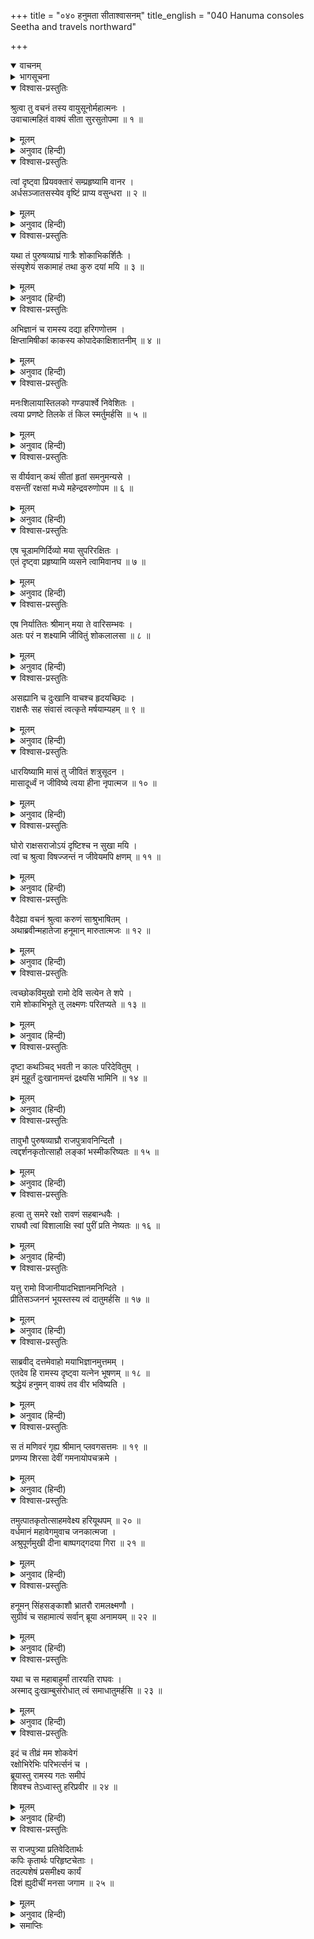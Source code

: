 +++
title = "०४० हनुमता सीताश्वासनम्"
title_english = "040 Hanuma consoles Seetha and travels northward"

+++
<details open><summary>वाचनम्</summary>
<div caption="श्रीराम-हरिसीताराममूर्ति-घनपाठिभ्यां वचनम्" class="audioEmbed" src="https://archive.org/download/Ramayana-recitation-Sriram-harisItArAmamUrti-Ghanapaati-v2/Kanda_5/Kanda_5_SK-040-Hanuma_consoles_Seetha_and_travels_northward.mp3"></div>
</details>

<details><summary>भागसूचना</summary>

40. सीताका श्रीरामसे कहनेके लिये पुनः संदेश देना तथा हनुमान् जी का उन्हें आश्वासन दे उत्तर-दिशाकी ओर जाना
</details>

<details open><summary>विश्वास-प्रस्तुतिः</summary>

श्रुत्वा तु वचनं तस्य वायुसूनोर्महात्मनः ।  
उवाचात्महितं वाक्यं सीता सुरसुतोपमा ॥ १ ॥
</details>

<details><summary>मूलम्</summary>

श्रुत्वा तु वचनं तस्य वायुसूनोर्महात्मनः ।  
उवाचात्महितं वाक्यं सीता सुरसुतोपमा ॥ १ ॥
</details>

<details><summary>अनुवाद (हिन्दी)</summary>

वायुपुत्र महात्मा हनुमान् जी का वचन सुनकर देवकन्याके समान तेजस्विनी सीताने अपने हितके विचारसे इस प्रकार कहा— ॥ १ ॥
</details>

<details open><summary>विश्वास-प्रस्तुतिः</summary>

त्वां दृष्ट्वा प्रियवक्तारं सम्प्रहृष्यामि वानर ।  
अर्धसञ्जातसस्येव वृष्टिं प्राप्य वसुन्धरा ॥ २ ॥
</details>

<details><summary>मूलम्</summary>

त्वां दृष्ट्वा प्रियवक्तारं सम्प्रहृष्यामि वानर ।  
अर्धसञ्जातसस्येव वृष्टिं प्राप्य वसुन्धरा ॥ २ ॥
</details>

<details><summary>अनुवाद (हिन्दी)</summary>

‘वानरवीर! तुमने मुझे बड़ा ही प्रिय संवाद सुनाया है । तुम्हें देखकर हर्षके मारे मेरे शरीरमें रोमाञ्च हो आया है । ठीक उसी तरह, जैसे वर्षाका पानी पड़नेसे आधी जमी हुई खेतीवाली भूमि हरी-भरी हो जाती है ॥ २ ॥
</details>

<details open><summary>विश्वास-प्रस्तुतिः</summary>

यथा तं पुरुषव्याघ्रं गात्रैः शोकाभिकर्शितैः ।  
संस्पृशेयं सकामाहं तथा कुरु दयां मयि ॥ ३ ॥
</details>

<details><summary>मूलम्</summary>

यथा तं पुरुषव्याघ्रं गात्रैः शोकाभिकर्शितैः ।  
संस्पृशेयं सकामाहं तथा कुरु दयां मयि ॥ ३ ॥
</details>

<details><summary>अनुवाद (हिन्दी)</summary>

‘मुझपर ऐसी दया करो, जिससे मैं शोकके कारण दुर्बल हुए अपने अङ्गोंद्वारा नरश्रेष्ठ श्रीरामका प्रेमपूर्वक स्पर्श कर सकूँ ॥ ३ ॥
</details>

<details open><summary>विश्वास-प्रस्तुतिः</summary>

अभिज्ञानं च रामस्य दद्या हरिगणोत्तम ।  
क्षिप्तामिषीकां काकस्य कोपादेकाक्षिशातनीम् ॥ ४ ॥
</details>

<details><summary>मूलम्</summary>

अभिज्ञानं च रामस्य दद्या हरिगणोत्तम ।  
क्षिप्तामिषीकां काकस्य कोपादेकाक्षिशातनीम् ॥ ४ ॥
</details>

<details><summary>अनुवाद (हिन्दी)</summary>

‘वानरश्रेष्ठ! श्रीरामने क्रोधवश जो कौएकी एक आँखको फोड़नेवाली सींकका बाण चलाया था, उस प्रसङ्गकी तुम पहचानके रूपमें उन्हें याद दिलाना ॥ ४ ॥
</details>

<details open><summary>विश्वास-प्रस्तुतिः</summary>

मनःशिलायास्तिलको गण्डपार्श्वे निवेशितः ।  
त्वया प्रणष्टे तिलके तं किल स्मर्तुमर्हसि ॥ ५ ॥
</details>

<details><summary>मूलम्</summary>

मनःशिलायास्तिलको गण्डपार्श्वे निवेशितः ।  
त्वया प्रणष्टे तिलके तं किल स्मर्तुमर्हसि ॥ ५ ॥
</details>

<details><summary>अनुवाद (हिन्दी)</summary>

‘मेरी ओरसे यह भी कहना कि प्राणनाथ! पहलेकी उस बातको भी याद कीजिये, जब कि मेरे कपोलमें लगे हुए तिलकके मिट जानेपर आपने अपने हाथसे मैन्सिलका तिलक लगाया था ॥ ५ ॥
</details>

<details open><summary>विश्वास-प्रस्तुतिः</summary>

स वीर्यवान् कथं सीतां हृतां समनुमन्यसे ।  
वसन्तीं रक्षसां मध्ये महेन्द्रवरुणोपम ॥ ६ ॥
</details>

<details><summary>मूलम्</summary>

स वीर्यवान् कथं सीतां हृतां समनुमन्यसे ।  
वसन्तीं रक्षसां मध्ये महेन्द्रवरुणोपम ॥ ६ ॥
</details>

<details><summary>अनुवाद (हिन्दी)</summary>

‘महेन्द्र और वरुणके समान पराक्रमी प्रियतम! आप बलवान् होकर भी अपहृत होकर राक्षसोंके घरमें निवास करनेवाली मुझ सीताका तिरस्कार कैसे सहन करते हैं? ॥ ६ ॥
</details>

<details open><summary>विश्वास-प्रस्तुतिः</summary>

एष चूडामणिर्दिव्यो मया सुपरिरक्षितः ।  
एतं दृष्ट्वा प्रहृष्यामि व्यसने त्वामिवानघ ॥ ७ ॥
</details>

<details><summary>मूलम्</summary>

एष चूडामणिर्दिव्यो मया सुपरिरक्षितः ।  
एतं दृष्ट्वा प्रहृष्यामि व्यसने त्वामिवानघ ॥ ७ ॥
</details>

<details><summary>अनुवाद (हिन्दी)</summary>

‘निष्पाप प्राणेश्वर! इस दिव्य चूड़ामणिको मैंने बड़े यत्नसे सुरक्षित रखा था और संकटके समय इसे देखकर मानो मुझे आपका ही दर्शन हो गया हो, इस तरह मैं हर्षका अनुभव करती थी ॥ ७ ॥
</details>

<details open><summary>विश्वास-प्रस्तुतिः</summary>

एष निर्यातितः श्रीमान् मया ते वारिसम्भवः ।  
अतः परं न शक्ष्यामि जीवितुं शोकलालसा ॥ ८ ॥
</details>

<details><summary>मूलम्</summary>

एष निर्यातितः श्रीमान् मया ते वारिसम्भवः ।  
अतः परं न शक्ष्यामि जीवितुं शोकलालसा ॥ ८ ॥
</details>

<details><summary>अनुवाद (हिन्दी)</summary>

‘समुद्रके जलसे उत्पन्न हुआ यह कान्तिमान् मणिरत्न आज आपको लौटा रही हूँ । अब शोकसे आतुर होनेके कारण मैं अधिक समयतक जीवित नहीं रह सकूँगी ॥ ८ ॥
</details>

<details open><summary>विश्वास-प्रस्तुतिः</summary>

असह्यानि च दुःखानि वाचश्च हृदयच्छिदः ।  
राक्षसैः सह संवासं त्वत्कृते मर्षयाम्यहम् ॥ ९ ॥
</details>

<details><summary>मूलम्</summary>

असह्यानि च दुःखानि वाचश्च हृदयच्छिदः ।  
राक्षसैः सह संवासं त्वत्कृते मर्षयाम्यहम् ॥ ९ ॥
</details>

<details><summary>अनुवाद (हिन्दी)</summary>

‘दुःसह दुःख, हृदयको छेदनेवाली बातें और राक्षसियोंके साथ निवास—यह सब कुछ मैं आपके लिये ही सह रही हूँ ॥ ९ ॥
</details>

<details open><summary>विश्वास-प्रस्तुतिः</summary>

धारयिष्यामि मासं तु जीवितं शत्रुसूदन ।  
मासादूर्ध्वं न जीविष्ये त्वया हीना नृपात्मज ॥ १० ॥
</details>

<details><summary>मूलम्</summary>

धारयिष्यामि मासं तु जीवितं शत्रुसूदन ।  
मासादूर्ध्वं न जीविष्ये त्वया हीना नृपात्मज ॥ १० ॥
</details>

<details><summary>अनुवाद (हिन्दी)</summary>

‘राजकुमार! शत्रुसूदन! मैं आपकी प्रतीक्षामें किसी तरह एक मासतक जीवन धारण करूँगी । इसके बाद आपके बिना मैं जीवित नहीं रह सकूँगी ॥ १० ॥
</details>

<details open><summary>विश्वास-प्रस्तुतिः</summary>

घोरो राक्षसराजोऽयं दृष्टिश्च न सुखा मयि ।  
त्वां च श्रुत्वा विषज्जन्तं न जीवेयमपि क्षणम् ॥ ११ ॥
</details>

<details><summary>मूलम्</summary>

घोरो राक्षसराजोऽयं दृष्टिश्च न सुखा मयि ।  
त्वां च श्रुत्वा विषज्जन्तं न जीवेयमपि क्षणम् ॥ ११ ॥
</details>

<details><summary>अनुवाद (हिन्दी)</summary>

‘यह राक्षसराज रावण बड़ा क्रूर है । मेरे प्रति इसकी दृष्टि भी अच्छी नहीं है । अब यदि आपको भी विलम्ब करते सुन लूँगी तो मैं क्षणभर भी जीवित नहीं रह सकती’ ॥ ११ ॥
</details>

<details open><summary>विश्वास-प्रस्तुतिः</summary>

वैदेह्या वचनं श्रुत्वा करुणं साश्रुभाषितम् ।  
अथाब्रवीन्महातेजा हनूमान् मारुतात्मजः ॥ १२ ॥
</details>

<details><summary>मूलम्</summary>

वैदेह्या वचनं श्रुत्वा करुणं साश्रुभाषितम् ।  
अथाब्रवीन्महातेजा हनूमान् मारुतात्मजः ॥ १२ ॥
</details>

<details><summary>अनुवाद (हिन्दी)</summary>

सीताजीके यह आँसू बहाते कहे हुए करुणाजनक वचन सुनकर महातेजस्वी पवनकुमार हनुमान् जी  बोले— ॥ १२ ॥
</details>

<details open><summary>विश्वास-प्रस्तुतिः</summary>

त्वच्छोकविमुखो रामो देवि सत्येन ते शपे ।  
रामे शोकाभिभूते तु लक्ष्मणः परितप्यते ॥ १३ ॥
</details>

<details><summary>मूलम्</summary>

त्वच्छोकविमुखो रामो देवि सत्येन ते शपे ।  
रामे शोकाभिभूते तु लक्ष्मणः परितप्यते ॥ १३ ॥
</details>

<details><summary>अनुवाद (हिन्दी)</summary>

‘देवि! मैं सत्यकी शपथ खाकर कहता हूँ कि श्रीरघुनाथजी आपके शोकसे ही सब कामोंसे विमुख हो रहे हैं । श्रीरामके शोकातुर होनेसे लक्ष्मण भी बहुत दुःखी रहते हैं ॥ १३ ॥
</details>

<details open><summary>विश्वास-प्रस्तुतिः</summary>

दृष्टा कथञ्चिद् भवती न कालः परिदेवितुम् ।  
इमं मुहूर्तं दुःखानामन्तं द्रक्ष्यसि भामिनि ॥ १४ ॥
</details>

<details><summary>मूलम्</summary>

दृष्टा कथञ्चिद् भवती न कालः परिदेवितुम् ।  
इमं मुहूर्तं दुःखानामन्तं द्रक्ष्यसि भामिनि ॥ १४ ॥
</details>

<details><summary>अनुवाद (हिन्दी)</summary>

‘अब किसी तरह आपका दर्शन हो गया, इसलिये रोने-धोने या शोक करनेका अवसर नहीं रहा । भामिनि! आप इसी मुहूर्तमें अपने सारे दुःखोंका अन्त हुआ देखेंगी ॥ १४ ॥
</details>

<details open><summary>विश्वास-प्रस्तुतिः</summary>

तावुभौ पुरुषव्याघ्रौ राजपुत्रावनिन्दितौ ।  
त्वद्दर्शनकृतोत्साहौ लङ्कां भस्मीकरिष्यतः ॥ १५ ॥
</details>

<details><summary>मूलम्</summary>

तावुभौ पुरुषव्याघ्रौ राजपुत्रावनिन्दितौ ।  
त्वद्दर्शनकृतोत्साहौ लङ्कां भस्मीकरिष्यतः ॥ १५ ॥
</details>

<details><summary>अनुवाद (हिन्दी)</summary>

‘वे दोनों भाई पुरुषसिंह राजकुमार श्रीराम और लक्ष्मण सर्वत्र प्रशंसित वीर हैं । आपके दर्शनके लिये उत्साहित होकर वे लङ्कापुरीको भस्म कर डालेंगे ॥ १५ ॥
</details>

<details open><summary>विश्वास-प्रस्तुतिः</summary>

हत्वा तु समरे रक्षो रावणं सहबान्धवैः ।  
राघवौ त्वां विशालाक्षि स्वां पुरीं प्रति नेष्यतः ॥ १६ ॥
</details>

<details><summary>मूलम्</summary>

हत्वा तु समरे रक्षो रावणं सहबान्धवैः ।  
राघवौ त्वां विशालाक्षि स्वां पुरीं प्रति नेष्यतः ॥ १६ ॥
</details>

<details><summary>अनुवाद (हिन्दी)</summary>

‘विशाललोचने! राक्षस रावणको समराङ्गणमें उसके बन्धु-बान्धवोंसहित मारकर वे दोनों रघुवंशी बन्धु आपको अपनी पुरीमें ले जायँगे ॥ १६ ॥
</details>

<details open><summary>विश्वास-प्रस्तुतिः</summary>

यत्तु रामो विजानीयादभिज्ञानमनिन्दिते ।  
प्रीतिसञ्जननं भूयस्तस्य त्वं दातुमर्हसि ॥ १७ ॥
</details>

<details><summary>मूलम्</summary>

यत्तु रामो विजानीयादभिज्ञानमनिन्दिते ।  
प्रीतिसञ्जननं भूयस्तस्य त्वं दातुमर्हसि ॥ १७ ॥
</details>

<details><summary>अनुवाद (हिन्दी)</summary>

‘सती-साध्वी देवि! जिसे श्रीरामचन्द्रजी जान सकें और जो उनके हृदयमें प्रेम एवं प्रसन्नताका संचार करनेवाली हो, ऐसी कोई और भी पहचान आपके पास हो तो वह उनके लिये आप मुझे दें’ ॥ १७ ॥
</details>

<details open><summary>विश्वास-प्रस्तुतिः</summary>

साब्रवीद् दत्तमेवाहो मयाभिज्ञानमुत्तमम् ।  
एतदेव हि रामस्य दृष्ट्वा यत्नेन भूषणम् ॥ १८ ॥  
श्रद्धेयं हनुमन् वाक्यं तव वीर भविष्यति ।
</details>

<details><summary>मूलम्</summary>

साब्रवीद् दत्तमेवाहो मयाभिज्ञानमुत्तमम् ।  
एतदेव हि रामस्य दृष्ट्वा यत्नेन भूषणम् ॥ १८ ॥  
श्रद्धेयं हनुमन् वाक्यं तव वीर भविष्यति ।
</details>

<details><summary>अनुवाद (हिन्दी)</summary>

तब सीताजीने कहा—‘कपिश्रेष्ठ! मैंने तुम्हें उत्तम-से-उत्तम पहचान तो दे ही दी । वीर हनुमन्! इसी आभूषणको यत्नपूर्वक देख लेनेपर श्रीरामके लिये तुम्हारी सारी बातें विश्वसनीय हो जायँगी’ ॥ १८ १/२ ॥
</details>

<details open><summary>विश्वास-प्रस्तुतिः</summary>

स तं मणिवरं गृह्य श्रीमान् प्लवगसत्तमः ॥ १९ ॥  
प्रणम्य शिरसा देवीं गमनायोपचक्रमे ।
</details>

<details><summary>मूलम्</summary>

स तं मणिवरं गृह्य श्रीमान् प्लवगसत्तमः ॥ १९ ॥  
प्रणम्य शिरसा देवीं गमनायोपचक्रमे ।
</details>

<details><summary>अनुवाद (हिन्दी)</summary>

उस श्रेष्ठ मणिको लेकर वानरशिरोमणि श्रीमान् हनुमान् देवी सीताको सिर झुका प्रणाम करनेके पश्चात् वहाँसे जानेको उद्यत हुए ॥ १९ १/२ ॥
</details>

<details open><summary>विश्वास-प्रस्तुतिः</summary>

तमुत्पातकृतोत्साहमवेक्ष्य हरियूथपम् ॥ २० ॥  
वर्धमानं महावेगमुवाच जनकात्मजा ।  
अश्रुपूर्णमुखी दीना बाष्पगद‍्गदया गिरा ॥ २१ ॥
</details>

<details><summary>मूलम्</summary>

तमुत्पातकृतोत्साहमवेक्ष्य हरियूथपम् ॥ २० ॥  
वर्धमानं महावेगमुवाच जनकात्मजा ।  
अश्रुपूर्णमुखी दीना बाष्पगद‍्गदया गिरा ॥ २१ ॥
</details>

<details><summary>अनुवाद (हिन्दी)</summary>

वानरयूथपति महावेगशाली हनुमान् को वहाँसे छलाँग मारनेके लिये उत्साहित हो बढ़ते देख जनकनन्दिनी सीताके मुखपर आँसुओंकी धारा बहने लगी । वे दुःखी हो अश्रु-गद‍्गद वाणीमें बोलीं— ॥ २०-२१ ॥
</details>

<details open><summary>विश्वास-प्रस्तुतिः</summary>

हनूमन् सिंहसङ्काशौ भ्रातरौ रामलक्ष्मणौ ।  
सुग्रीवं च सहामात्यं सर्वान् ब्रूया अनामयम् ॥ २२ ॥
</details>

<details><summary>मूलम्</summary>

हनूमन् सिंहसङ्काशौ भ्रातरौ रामलक्ष्मणौ ।  
सुग्रीवं च सहामात्यं सर्वान् ब्रूया अनामयम् ॥ २२ ॥
</details>

<details><summary>अनुवाद (हिन्दी)</summary>

‘हनूमन्! सिंहके समान पराक्रमी दोनों भाई श्रीराम और लक्ष्मणसे तथा मन्त्रियोंसहित सुग्रीव एवं अन्य सब वानरोंसे मेरा कुशल-मङ्गल कहना ॥ २२ ॥
</details>

<details open><summary>विश्वास-प्रस्तुतिः</summary>

यथा च स महाबाहुर्मां तारयति राघवः ।  
अस्माद् दुःखाम्बुसंरोधात् त्वं समाधातुमर्हसि ॥ २३ ॥
</details>

<details><summary>मूलम्</summary>

यथा च स महाबाहुर्मां तारयति राघवः ।  
अस्माद् दुःखाम्बुसंरोधात् त्वं समाधातुमर्हसि ॥ २३ ॥
</details>

<details><summary>अनुवाद (हिन्दी)</summary>

‘महाबाहु श्रीरघुनाथजीको तुम्हें इस प्रकार समझाना चाहिये, जिससे वे दुःखके इस महासागरसे मेरा उद्धार करें ॥ २३ ॥
</details>

<details open><summary>विश्वास-प्रस्तुतिः</summary>

इदं च तीव्रं मम शोकवेगं  
रक्षोभिरेभिः परिभर्त्सनं च ।  
ब्रूयास्तु रामस्य गतः समीपं  
शिवश्च तेऽध्वास्तु हरिप्रवीर ॥ २४ ॥
</details>

<details><summary>मूलम्</summary>

इदं च तीव्रं मम शोकवेगं  
रक्षोभिरेभिः परिभर्त्सनं च ।  
ब्रूयास्तु रामस्य गतः समीपं  
शिवश्च तेऽध्वास्तु हरिप्रवीर ॥ २४ ॥
</details>

<details><summary>अनुवाद (हिन्दी)</summary>

‘वानरोंके प्रमुख वीर! मेरा यह दुःसह शोकवेग और इन राक्षसोंकी यह डाँट-डपट भी तुम श्रीरामके समीप जाकर कहना । जाओ, तुम्हारा मार्ग मङ्गलमय हो’ ॥ २४ ॥
</details>

<details open><summary>विश्वास-प्रस्तुतिः</summary>

स राजपुत्र्या प्रतिवेदितार्थः  
कपिः कृतार्थः परिहृष्टचेताः ।  
तदल्पशेषं प्रसमीक्ष्य कार्यं  
दिशं ह्युदीचीं मनसा जगाम ॥ २५ ॥
</details>

<details><summary>मूलम्</summary>

स राजपुत्र्या प्रतिवेदितार्थः  
कपिः कृतार्थः परिहृष्टचेताः ।  
तदल्पशेषं प्रसमीक्ष्य कार्यं  
दिशं ह्युदीचीं मनसा जगाम ॥ २५ ॥
</details>

<details><summary>अनुवाद (हिन्दी)</summary>

राजकुमारी सीताके उक्त अभिप्रायको जानकर कपिवर हनुमान् ने अपनेको कृतार्थ समझा और प्रसन्नचित्त होकर थोड़े-से शेष रहे कार्यका विचार करते हुए वहाँसे उत्तर-दिशाकी ओर प्रस्थान किया ॥ २५ ॥
</details>

<details><summary>समाप्तिः</summary>

इत्यार्षे श्रीमद्रामायणे वाल्मीकीये आदिकाव्ये सुन्दरकाण्डे चत्वारिंशः सर्गः ॥ ४० ॥  
इस प्रकार श्रीवाल्मीकिनिर्मित आर्षरामायण आदिकाव्यके सुन्दरकाण्डमें चालीसवाँ सर्ग पूरा हुआ ॥ ४० ॥
</details>

